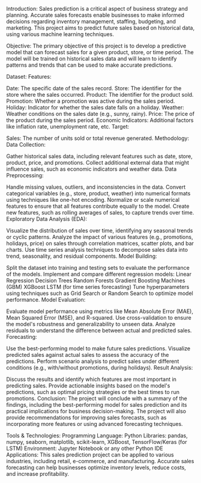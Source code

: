 Introduction:
Sales prediction is a critical aspect of business strategy and planning. Accurate sales forecasts enable businesses to make informed decisions regarding inventory management, staffing, budgeting, and marketing. This project aims to predict future sales based on historical data, using various machine learning techniques.

Objective:
The primary objective of this project is to develop a predictive model that can forecast sales for a given product, store, or time period. The model will be trained on historical sales data and will learn to identify patterns and trends that can be used to make accurate predictions.

Dataset:
Features:

Date: The specific date of the sales record.
Store: The identifier for the store where the sales occurred.
Product: The identifier for the product sold.
Promotion: Whether a promotion was active during the sales period.
Holiday: Indicator for whether the sales date falls on a holiday.
Weather: Weather conditions on the sales date (e.g., sunny, rainy).
Price: The price of the product during the sales period.
Economic Indicators: Additional factors like inflation rate, unemployment rate, etc.
Target:

Sales: The number of units sold or total revenue generated.
Methodology:
Data Collection:

Gather historical sales data, including relevant features such as date, store, product, price, and promotions.
Collect additional external data that might influence sales, such as economic indicators and weather data.
Data Preprocessing:

Handle missing values, outliers, and inconsistencies in the data.
Convert categorical variables (e.g., store, product, weather) into numerical formats using techniques like one-hot encoding.
Normalize or scale numerical features to ensure that all features contribute equally to the model.
Create new features, such as rolling averages of sales, to capture trends over time.
Exploratory Data Analysis (EDA):

Visualize the distribution of sales over time, identifying any seasonal trends or cyclic patterns.
Analyze the impact of various features (e.g., promotions, holidays, price) on sales through correlation matrices, scatter plots, and bar charts.
Use time series analysis techniques to decompose sales data into trend, seasonality, and residual components.
Model Building:

Split the dataset into training and testing sets to evaluate the performance of the models.
Implement and compare different regression models:
Linear Regression
Decision Trees
Random Forests
Gradient Boosting Machines (GBM)
XGBoost
LSTM (for time series forecasting)
Tune hyperparameters using techniques such as Grid Search or Random Search to optimize model performance.
Model Evaluation:

Evaluate model performance using metrics like Mean Absolute Error (MAE), Mean Squared Error (MSE), and R-squared.
Use cross-validation to ensure the model's robustness and generalizability to unseen data.
Analyze residuals to understand the difference between actual and predicted sales.
Forecasting:

Use the best-performing model to make future sales predictions.
Visualize predicted sales against actual sales to assess the accuracy of the predictions.
Perform scenario analysis to predict sales under different conditions (e.g., with/without promotions, during holidays).
Result Analysis:

Discuss the results and identify which features are most important in predicting sales.
Provide actionable insights based on the model's predictions, such as optimal pricing strategies or the best times to run promotions.
Conclusion:
The project will conclude with a summary of the findings, including the best-performing model for sales prediction and its practical implications for business decision-making. The project will also provide recommendations for improving sales forecasts, such as incorporating more features or using advanced forecasting techniques.

Tools & Technologies:
Programming Language: Python
Libraries: pandas, numpy, seaborn, matplotlib, scikit-learn, XGBoost, TensorFlow/Keras (for LSTM)
Environment: Jupyter Notebook or any other Python IDE
Applications:
This sales prediction project can be applied to various industries, including retail, e-commerce, and manufacturing. Accurate sales forecasting can help businesses optimize inventory levels, reduce costs, and increase profitability.
